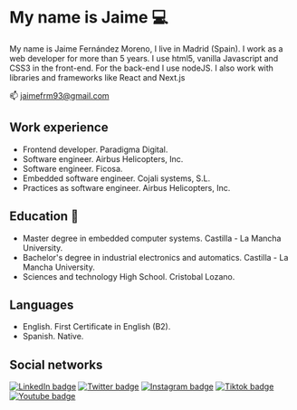 # My name is Jaime :computer:

My name is Jaime Fernández Moreno, I live in Madrid (Spain).
I work as a web developer for more than 5 years. I use html5, vanilla Javascript and CSS3 in the front-end.
For the back-end I use nodeJS.
I also work with libraries and frameworks like React and Next.js

📫 jaimefrm93@gmail.com

## Work experience
- Frontend developer. Paradigma Digital.
- Software engineer. Airbus Helicopters, Inc.
- Software engineer. Ficosa.
- Embedded software engineer. Cojali systems, S.L.
- Practices as software engineer. Airbus Helicopters, Inc.

## Education :book:
- Master degree in embedded computer systems. Castilla - La Mancha University.
- Bachelor's degree in industrial electronics and automatics. Castilla - La Mancha University.
- Sciences and technology High School. Cristobal Lozano.

## Languages
- English. First Certificate in English (B2).
- Spanish. Native.

## Social networks
[![LinkedIn badge](https://img.shields.io/badge/-Jaime_Fern%C3%A1ndez_Moreno-blue?logo=LinkedIn&style=flat)](https://www.linkedin.com/in/jaime-fernandez-moreno/)
[![Twitter badge](https://img.shields.io/badge/-@soyjaimefm-black?logo=X&style=flat)](https://twitter.com/soyjaimefm)
[![Instagram badge](https://img.shields.io/badge/-@soyjaimefm-white?logo=Instagram&style=flat)](https://www.instagram.com/soyjaimefm/?hl=es)
[![Tiktok badge](https://img.shields.io/badge/-@soyjaimefm-black?logo=tiktok&style=flat)](https://www.tiktok.com/@soyjaimefm)
[![Youtube badge](https://img.shields.io/badge/-@soyjaimefm-red?logo=Youtube&style=flat&color=FF0004)](https://www.youtube.com/@soyjaimefm)
